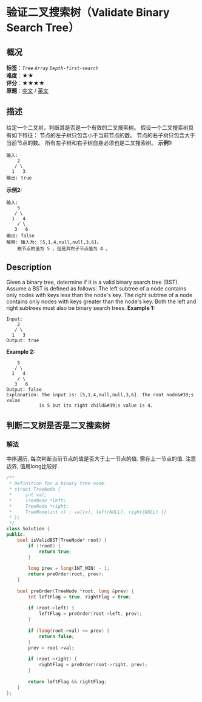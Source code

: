 # 验证二叉搜索树（Validate Binary Search Tree）
## 概况
**标签**：*`Tree`*  *`Array`*  *`Depth-first-search`*<br>
**难度**：★★<br>
**评分**：★★★★<br>
**原题**：[中文](https://leetcode-cn.com/problems/validate-binary-search-tree) / [英文](https://leetcode.com/problems/validate-binary-search-tree)
## 描述
给定一个二叉树，判断其是否是一个有效的二叉搜索树。
假设一个二叉搜索树具有如下特征：
	节点的左子树只包含小于当前节点的数。
	节点的右子树只包含大于当前节点的数。
	所有左子树和右子树自身必须也是二叉搜索树。
**示例1:**
```
输入:
    2
   / \
  1   3
输出: true
```
**示例2:**
```
输入:
    5
   / \
  1   4
    / \
   3   6
输出: false
解释: 输入为: [5,1,4,null,null,3,6]。
    根节点的值为 5 ，但是其右子节点值为 4 。
```
## Description
Given a binary tree, determine if it is a valid binary search tree (BST).
Assume a BST is defined as follows:
	The left subtree of a node contains only nodes with keys less than the node&#39;s key.
	The right subtree of a node contains only nodes with keys greater than the node&#39;s key.
	Both the left and right subtrees must also be binary search trees.
**Example 1:**
```
Input:
    2
   / \
  1   3
Output: true
```
**Example 2:**
```
    5
   / \
  1   4
    / \
   3   6
Output: false
Explanation: The input is: [5,1,4,null,null,3,6]. The root node&#39;s value
            is 5 but its right child&#39;s value is 4.
```
## 判断二叉树是否是二叉搜索树
### 解法
中序遍历, 每次判断当前节点的值是否大于上一节点的值. 需存上一节点的值. 注意边界, 值用long比较好.
```c++
/**
 * Definition for a binary tree node.
 * struct TreeNode {
 *     int val;
 *     TreeNode *left;
 *     TreeNode *right;
 *     TreeNode(int x) : val(x), left(NULL), right(NULL) {}
 * };
 */
class Solution {
public:
    bool isValidBST(TreeNode* root) {
        if (!root) {
            return true;
        }
        
        long prev = long(INT_MIN) - 1;
        return preOrder(root, prev);
    }
    
    bool preOrder(TreeNode *root, long &prev) {
        int leftFlag = true, rightFlag = true;
        
        if (root->left) {
            leftFlag = preOrder(root->left, prev);
        }
        
        if (long(root->val) <= prev) {
            return false;
        }
        prev = root->val;
        
        if (root->right) {
            rightFlag = preOrder(root->right, prev);
        }
        
        return leftFlag && rightFlag;
    }
};
```